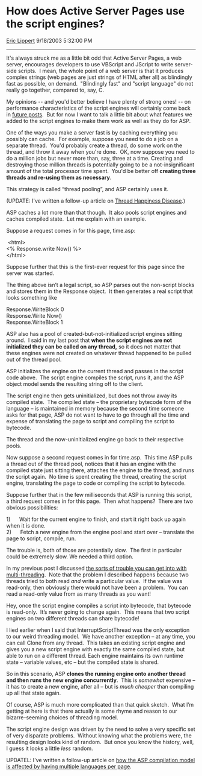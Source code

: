 # How does Active Server Pages use the script engines?

[Eric Lippert](https://social.msdn.microsoft.com/profile/Eric%20Lippert) 9/18/2003 5:32:00 PM

-----

It's always struck me as a little bit odd that Active Server Pages, a web server, encourages developers to use VBScript and JScript to write server-side scripts.  I mean, the whole point of a web server is that it produces complex strings (web pages are just strings of HTML after all) as blindingly fast as possible, on demand.  "Blindingly fast" and "script language" do not really go together, compared to, say, C. 

My opinions -- and you'd better believe I have plenty of strong ones\! -- on performance characteristics of the script engines will certainly come back in [future posts](http://blogs.msdn.com/ericlippert/category/2717.aspx?Show=All).  But for now I want to talk a little bit about what features we added to the script engines to make them work as well as they do for ASP. 

One of the ways you make a server fast is by caching everything you possibly can cache.  For example, suppose you need to do a job on a separate thread.  You'd probably create a thread, do some work on the thread, and throw it away when you're done.  OK, now suppose you need to do a million jobs but never more than, say, three at a time. Creating and destroying those million threads is potentially going to be a not-insignificant amount of the total processor time spent.  You'd be better off **creating three threads and re-using them as necessary**. 

This strategy is called “thread pooling”, and ASP certainly uses it.

(UPDATE: I've written a follow-up article on [Thread Happiness Disease](http://blogs.msdn.com/ericlippert/archive/2004/02/15/73366.aspx).)

ASP caches a lot more than that though.  It also pools script engines and caches compiled state.  Let me explain with an example. 

Suppose a request comes in for this page, time.asp:

 \<html\>  
\<% Response.write Now() %\>  
\</html\> 

Suppose further that this is the first-ever request for this page since the server was started.  

The thing above isn’t a legal script, so ASP parses out the non-script blocks and stores them in the Response object.  It then generates a real script that looks something like 

Response.WriteBlock 0  
Response.Write Now()  
Response.WriteBlock 1 

ASP also has a pool of created-but-not-initialized script engines sitting around.  I said in my last post that **when the script engines are not initialized they can be called on any thread,** so it does not matter that these engines were not created on whatever thread happened to be pulled out of the thread pool.  

ASP initializes the engine on the current thread and passes in the script code above.  The script engine compiles the script, runs it, and the ASP object model sends the resulting string off to the client. 

The script engine then gets uninitialized, but does not throw away its compiled state.  The compiled state – the proprietary bytecode form of the language – is maintained in memory because the second time someone asks for that page, ASP do not want to have to go through all the time and expense of translating the page to script and compiling the script to bytecode. 

The thread and the now-uninitialized engine go back to their respective pools. 

Now suppose a second request comes in for time.asp.  This time ASP pulls a thread out of the thread pool, notices that it has an engine with the compiled state just sitting there, attaches the engine to the thread, and runs the script again.  No time is spent creating the thread, creating the script engine, translating the page to code or compiling the script to bytecode. 

Suppose further that in the few milliseconds that ASP is running this script, a third request comes in for this page.  Then what happens?  There are two obvious possibilities: 

1\)      Wait for the current engine to finish, and start it right back up again when it is done.   
2\)      Fetch a new engine from the engine pool and start over – translate the page to script, compile, run. 

The trouble is, both of those are potentially slow.  The first in particular could be extremely slow. We needed a third option. 

In my previous post I discussed [the sorts of trouble you can get into with multi-threading](http://blogs.msdn.com/ericlippert/archive/2003/09/18/53041.aspx).  Note that the problem I described happens because two threads tried to both read *and* write a particular value.  If the value was read-only, then obviously there would not have been a problem.  You can read a read-only value from as many threads as you want\! 

Hey, once the script engine compiles a script into bytecode, that bytecode is read-only.  It’s never going to change again.  This means that two script engines on two different threads can share bytecode\! 

I lied earlier when I said that InterruptScriptThread was the only exception to our weird threading model.  We have another exception – at any time, you can call Clone from any thread.  This takes an existing script engine and gives you a new script engine with exactly the same compiled state, but able to run on a different thread. Each engine maintains its own runtime state – variable values, etc – but the compiled state is shared. 

So in this scenario, ASP **clones the running engine onto another thread and then runs the new engine concurrently**.  This is *somewhat* expensive – it has to create a new engine, after all – but is *much cheaper* than compiling up all that state again. 

Of course, ASP is much more complicated than that quick sketch.  What I’m getting at here is that there actually is some rhyme and reason to our bizarre-seeming choices of threading model.  

The script engine design was driven by the need to solve a very specific set of very disparate problems.  Without knowing what the problems were, the resulting design looks kind of random.  But once you know the history, well, I guess it looks a little *less* random.

UPDATEL: I've written a follow-up article on [how the ASP compilation model is affected by having multiple languages per page](http://blogs.msdn.com/ericlippert/archive/2004/02/19/76438.aspx).

